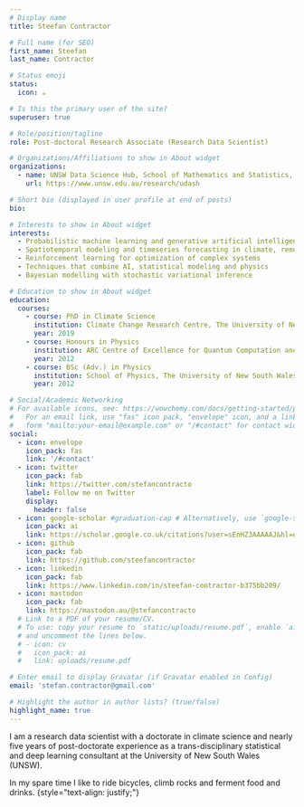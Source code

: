 ```yaml
---
# Display name
title: Steefan Contractor

# Full name (for SEO)
first_name: Steefan
last_name: Contractor

# Status emoji
status:
  icon: ☕️

# Is this the primary user of the site?
superuser: true

# Role/position/tagline
role: Post-doctoral Research Associate (Research Data Scientist)

# Organizations/Affiliations to show in About widget
organizations:
  - name: UNSW Data Science Hub, School of Mathematics and Statistics, The Univesrsity of New South Wales
    url: https://www.unsw.edu.au/research/udash

# Short bio (displayed in user profile at end of posts)
bio: 

# Interests to show in About widget
interests:
  - Probabilistic machine learning and generative artificial intelligence 
  - Spatiotemporal modeling and timeseries forecasting in climate, remote sensing, renewable energy, economics and finance
  - Reinforcement learning for optimization of complex systems
  - Techniques that combine AI, statistical modeling and physics
  - Bayesian modelling with stochastic variational inference

# Education to show in About widget
education:
  courses:
    - course: PhD in Climate Science
      institution: Climate Change Research Centre, The University of New South Wales
      year: 2019
    - course: Honours in Physics
      institution: ARC Centre of Excellence for Quantum Computation and Communication Technology, The University of New South Wales
      year: 2012
    - course: BSc (Adv.) in Physics
      institution: School of Physics, The University of New South Wales
      year: 2012

# Social/Academic Networking
# For available icons, see: https://wowchemy.com/docs/getting-started/page-builder/#icons
#   For an email link, use "fas" icon pack, "envelope" icon, and a link in the
#   form "mailto:your-email@example.com" or "/#contact" for contact widget.
social:
  - icon: envelope
    icon_pack: fas
    link: '/#contact'
  - icon: twitter
    icon_pack: fab
    link: https://twitter.com/stefancontracto
    label: Follow me on Twitter
    display:
      header: false
  - icon: google-scholar #graduation-cap # Alternatively, use `google-scholar` icon from `ai` icon pack
    icon_pack: ai
    link: https://scholar.google.co.uk/citations?user=sEnHZ3AAAAAJ&hl=en
  - icon: github
    icon_pack: fab
    link: https://github.com/steefancontractor
  - icon: linkedin
    icon_pack: fab
    link: https://www.linkedin.com/in/steefan-contractor-b375bb209/
  - icon: mastodon
    icon_pack: fab
    link: https://mastodon.au/@stefancontracto
  # Link to a PDF of your resume/CV.
  # To use: copy your resume to `static/uploads/resume.pdf`, enable `ai` icons in `params.yaml`,
  # and uncomment the lines below.
  # - icon: cv
  #   icon_pack: ai
  #   link: uploads/resume.pdf

# Enter email to display Gravatar (if Gravatar enabled in Config)
email: 'stefan.contractor@gmail.com'

# Highlight the author in author lists? (true/false)
highlight_name: true
---
```


I am a research data scientist with a doctorate in climate science and nearly five years of post-doctorate experience as a trans-disciplinary statistical and deep learning consultant at the University of New South Wales (UNSW). 

<!-- I have experience with statistical modeling, computer vision, and AI applications in the fields of climate science and remote sensing, and also natural language processing of large texts in law  and politics. I also like to make complex concepts simple by creating interactive dashboards. Refer to my list of featured projects for more details.  -->

In my spare time I like to ride bicycles, climb rocks and ferment food and drinks. 
{style="text-align: justify;"}

